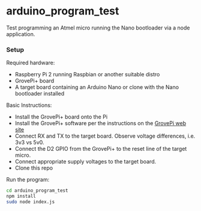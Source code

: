 # arduino_program_test
Test programming an Atmel micro running the Nano bootloader via a node application.

### Setup

Required hardware:

- Raspberry Pi 2 running Raspbian or another suitable distro
- GrovePi+ board
- A target board containing an Arduino Nano or clone with the Nano bootloader installed

Basic Instructions:

- Install the GrovePi+ board onto the Pi
- Install the GrovePi+ software per the instructions on the [GrovePi web site](http://www.dexterindustries.com/GrovePi/get-started-with-the-grovepi/)
- Connect RX and TX to the target board.  Observe voltage differences, i.e. 3v3 vs 5v0.
- Connect the D2 GPIO from the GrovePi+ to the reset line of the target micro.
- Connect appropriate supply voltages to the target board.
- Clone this repo

Run the program:
```bash
cd arduino_program_test
npm install
sudo node index.js
```

